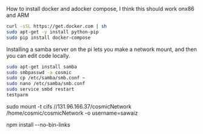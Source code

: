 
How to install docker and adocker compose, I think this should work onx86 and ARM
```bash
curl -sSL https://get.docker.com | sh
sudo apt-get -y install python-pip
sudo pip install docker-compose
```

Installing a samba server on the pi lets you make a network mount, and then you can edit code locally.
```bash
sudo apt-get install samba
sudo smbpasswd -a cosmic
sudo cp /etc/samba/smb.conf ~
sudo nano /etc/samba/smb.conf
sudo service smbd restart
testparm
```

sudo mount -t cifs //131.96.166.37/cosmicNetwork /home/cosmic/cosmicNetwork -o username=sawaiz

npm install --no-bin-links